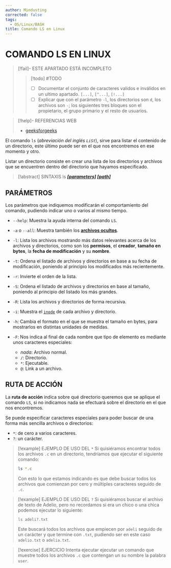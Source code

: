```yaml
---
author: Mindusting
corrected: false
tags:
  - OS/Linux/BASH
title: Comando LS en Linux
---
```


# COMANDO LS EN LINUX

> [!fail]- ESTE APARTADO ESTÁ INCOMPLETO
> > [!todo] #TODO
> > - [ ] Documentar el conjunto de caracteres validos e inválidos en un ultimo apartado.
> >     `[...]`, `[^...]`, `[!...]`
> > - [ ] Explicar que con el parámetro `-l`, los directorios son `d`, los archivos son `-`; los siguientes tres bloques son el propietario, el grupo primario y el resto de usuarios.

> [!help]- REFERENCIAS WEB
> - [geeksforgeeks](https://www.geeksforgeeks.org/ls-command-in-linux/)

El comando `ls` (*abreviación del inglés `LiSt`*), sirve para listar el contenido de un directorio, este último puede ser en el que nos encontremos en ese momento y otro.

Listar un directorio consiste en crear una lista de los directorios y archivos que se encuentren dentro del directorio que hayamos especificado.

> [!abstract] SINTAXIS
> ls ***[\[parameters\]](#PARÁMETROS) [\[path\]](#RUTA%20DE%20ACCIÓN)***

## PARÁMETROS

Los parámetros que indiquemos modificarán el comportamiento del comando, pudiendo indicar uno o varios al mismo tiempo.

- `--help`:
    Muestra la ayuda interna del comando `LS`.

- `-a` o `--all`:
    Muestra también los [**archivos ocultos**](../linux_hidden_files.md).

- `-l`:
    Lista los archivos mostrando más datos relevantes acerca de los archivos y directorios, como son los **permisos**, el **creador**, **tamaño en bytes**, la **fecha de modificación** y su **nombre**.

- `-t`:
    Ordena el listado de archivos y directorios en base a su fecha de modificación, poniendo al principio los modificados más recientemente.

- `-r`:
    Invierte el orden de la lista.

- `-S`:
    Ordena el listado de archivos y directorios en base al tamaño, poniendo al principio del listado los más grandes.

- `-R`:
    Lista los archivos y directorios de forma recursiva.

- `-i`:
    Muestra el [`inode`](../linux_inode.md) de cada archivo y directorio.

- `-h`:
    Cambia el formato en el que se muestra el tamaño en bytes, para mostrarlos en distintas unidades de medidas.

- `-F`:
    Nos indica al final de cada nombre que tipo de elemento es mediante unos caracteres especiales:
    - *nada*: Archivo normal.
    - `/`: Directorio.
    - `*`: Ejecutable.
    - `@`: Link a un archivo.

## RUTA DE ACCIÓN

La **ruta de acción** indica sobre qué directorio queremos que se aplique el comando `LS`, si no indicamos nada se efectuará sobre el directorio en el que nos encontremos.

Se puede especificar caracteres especiales para poder buscar de una forma más sencilla archivos o directorios:

- `*`: de cero a varios caracteres.
- `?`: un carácter.

> [!example] EJEMPLO DE USO DEL `*`
> Si quisiéramos encontrar todos los archivos `.c` en un directorio, tendríamos que ejecutar el siguiente comando:
> 
> ```bash
> ls *.c
> ```
> 
> Con esto lo que estamos indicando es que debe buscar todos los archivos que comienzan por cero y múltiples caracteres seguido de `.c`.

> [!example] EJEMPLO DE USO DEL `?`
> Si quisiéramos buscar el archivo de texto de Adelio, pero no recordamos si era un chico o una chica podemos ejecutar lo siguiente:
> 
> ```
> ls adeli?.txt
> ```
> 
> Este buscará todos los archivos que empiecen por `adeli` seguido de un carácter y que termine con `.txt`, pudiendo ser en este caso `adelio.txt` o `adelia.txt`.

> [!exercise] EJERCICIO
> Intenta ejecutar ejecutar un comando que muestre todos los archivos `.c` que contengan un su nombre la palabra `user`.
